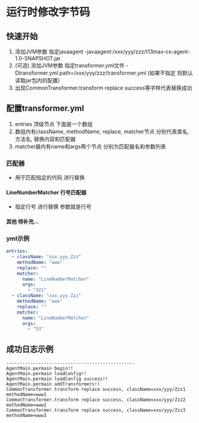 # 运行时修改字节码

## 快速开始

1. 添加JVM参数 指定javaagent -javaagent:/xxx/yyy/zzz/t13max-cx-agent-1.0-SNAPSHOT.jar
2. (可选) 添加JVM参数 指定transformer.yml文件 -Dtransformer.yml.path=/xxx/yyy/zzz/transformer.yml  (如果不指定
   则默认读取jar包内的配置)
3. 出现CommonTransformer.transform replace success等字样代表替换成功

## 配置transformer.yml

1. entries 顶级节点 下面是一个数组
2. 数组内有className, methodName, replace, matcher节点 分别代表类名, 方法名, 替换内容和匹配器
3. matcher器内有name和args两个节点 分别为匹配器名和参数列表

### 匹配器

- 用于匹配指定的代码 进行替换

#### LineNumberMatcher 行号匹配器

- 指定行号 进行替换 参数就是行号

#### 其他 待补充...

### yml示例

```yaml
entries:
  - className: "xxx.yyy.Zzz"
    methodName: "www"
    replace: ""
    matcher:
      name: "LineNumberMatcher"
      args:
        - "321"
  - className: "xxx.yyy.Zzz"
    methodName: "www"
    replace: ""
    matcher:
      name: "LineNumberMatcher"
      args:
        - "53"
```

## 成功日志示例

```
------------------------------------------------
AgentMain.permain begin!!
AgentMain.permain loadConfig!!
AgentMain.permain loadConfig success!!
AgentMain.permain addTransformers!!
CommonTransformer.transform replace success, className=xxx/yyy/Zzz1 methodName=www1
CommonTransformer.transform replace success, className=xxx/yyy/Zzz2 methodName=www2
CommonTransformer.transform replace success, className=xxx/yyy/Zzz3 methodName=www3
```